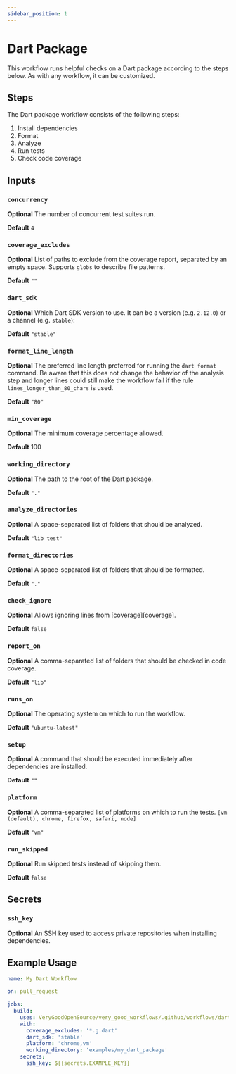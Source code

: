 ```yaml
---
sidebar_position: 1
---
```


# Dart Package

This workflow runs helpful checks on a Dart package according to the steps below. As with any workflow, it can be customized.

## Steps

The Dart package workflow consists of the following steps:

1. Install dependencies
2. Format
3. Analyze
4. Run tests
5. Check code coverage

## Inputs

### `concurrency`

**Optional** The number of concurrent test suites run.

**Default** `4`

### `coverage_excludes`

**Optional** List of paths to exclude from the coverage report, separated by an empty space. Supports `globs` to describe file patterns.

**Default** `""`

### `dart_sdk`

**Optional** Which Dart SDK version to use. It can be a version (e.g. `2.12.0`) or a channel (e.g. `stable`):

**Default** `"stable"`

### `format_line_length`

**Optional** The preferred line length preferred for running the `dart format` command. Be aware that this does not change the behavior of the analysis step and longer lines could still make the workflow fail if the rule `lines_longer_than_80_chars` is used.

**Default** `"80"`

### `min_coverage`

**Optional** The minimum coverage percentage allowed.

**Default** 100

### `working_directory`

**Optional** The path to the root of the Dart package.

**Default** `"."`

### `analyze_directories`

**Optional** A space-separated list of folders that should be analyzed.

**Default** `"lib test"`

### `format_directories`

**Optional** A space-separated list of folders that should be formatted.

**Default** `"."`

### `check_ignore`

**Optional** Allows ignoring lines from [coverage][coverage].

**Default** `false`

### `report_on`

**Optional** A comma-separated list of folders that should be checked in code coverage.

**Default** `"lib"`

### `runs_on`

**Optional** The operating system on which to run the workflow.

**Default** `"ubuntu-latest"`

### `setup`

**Optional** A command that should be executed immediately after dependencies are installed.

**Default** `""`

### `platform`

**Optional** A comma-separated list of platforms on which to run the tests.
`[vm (default), chrome, firefox, safari, node]`

**Default** `"vm"`

### `run_skipped`

**Optional** Run skipped tests instead of skipping them.

**Default** `false`

## Secrets

### `ssh_key`

**Optional** An SSH key used to access private repositories when installing dependencies.

## Example Usage

```yaml
name: My Dart Workflow

on: pull_request

jobs:
  build:
    uses: VeryGoodOpenSource/very_good_workflows/.github/workflows/dart_package.yml@v1
    with:
      coverage_excludes: '*.g.dart'
      dart_sdk: 'stable'
      platform: 'chrome,vm'
      working_directory: 'examples/my_dart_package'
    secrets:
      ssh_key: ${{secrets.EXAMPLE_KEY}}
```
